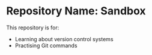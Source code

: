 # Repository Name: Sandbox

This repository is for:

* Learning about version control systems
* Practising Git commands
